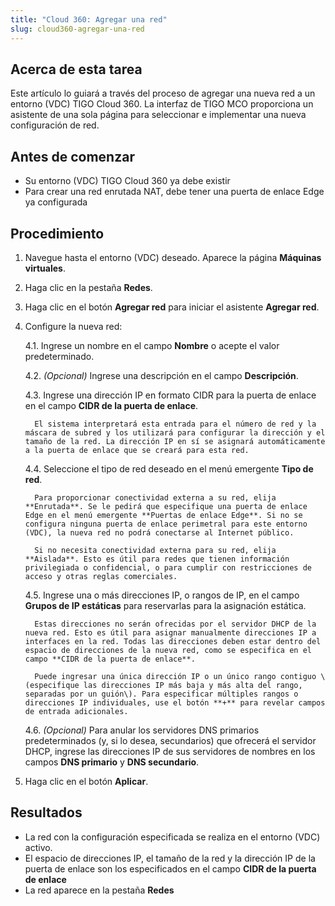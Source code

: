 ```yaml
---
title: "Cloud 360: Agregar una red"
slug: cloud360-agregar-una-red
---
```


## Acerca de esta tarea

Este artículo lo guiará a través del proceso de agregar una nueva red a un entorno (VDC) TIGO Cloud 360. La interfaz de TIGO MCO proporciona un asistente de una sola página para seleccionar e implementar una nueva configuración de red.

## Antes de comenzar

- Su entorno (VDC) TIGO Cloud 360 ya debe existir
- Para crear una red enrutada NAT, debe tener una puerta de enlace Edge ya configurada

## Procedimiento

1. Navegue hasta el entorno (VDC) deseado. Aparece la página **Máquinas virtuales**.

2. Haga clic en la pestaña **Redes**.

3. Haga clic en el botón **Agregar red** para iniciar el asistente **Agregar red**.

4. Configure la nueva red:

     4.1. Ingrese un nombre en el campo **Nombre** o acepte el valor predeterminado.

     4.2. *\(Opcional\)* Ingrese una descripción en el campo **Descripción**.

     4.3. Ingrese una dirección IP en formato CIDR para la puerta de enlace en el campo **CIDR de la puerta de enlace**.

         El sistema interpretará esta entrada para el número de red y la máscara de subred y los utilizará para configurar la dirección y el tamaño de la red. La dirección IP en sí se asignará automáticamente a la puerta de enlace que se creará para esta red.

     4.4. Seleccione el tipo de red deseado en el menú emergente **Tipo de red**.

         Para proporcionar conectividad externa a su red, elija **Enrutada**. Se le pedirá que especifique una puerta de enlace Edge en el menú emergente **Puertas de enlace Edge**. Si no se configura ninguna puerta de enlace perimetral para este entorno (VDC), la nueva red no podrá conectarse al Internet público.

         Si no necesita conectividad externa para su red, elija **Aislada**. Esto es útil para redes que tienen información privilegiada o confidencial, o para cumplir con restricciones de acceso y otras reglas comerciales.

     4.5. Ingrese una o más direcciones IP, o rangos de IP, en el campo **Grupos de IP estáticas** para reservarlas para la asignación estática.

         Estas direcciones no serán ofrecidas por el servidor DHCP de la nueva red. Esto es útil para asignar manualmente direcciones IP a interfaces en la red. Todas las direcciones deben estar dentro del espacio de direcciones de la nueva red, como se especifica en el campo **CIDR de la puerta de enlace**.

         Puede ingresar una única dirección IP o un único rango contiguo \(especifique las direcciones IP más baja y más alta del rango, separadas por un guión\). Para especificar múltiples rangos o direcciones IP individuales, use el botón **+** para revelar campos de entrada adicionales.

     4.6. *\(Opcional\)* Para anular los servidores DNS primarios predeterminados \(y, si lo desea, secundarios\) que ofrecerá el servidor DHCP, ingrese las direcciones IP de sus servidores de nombres en los campos **DNS primario** y **DNS secundario**.

5. Haga clic en el botón **Aplicar**.

## Resultados

- La red con la configuración especificada se realiza en el entorno (VDC) activo.
- El espacio de direcciones IP, el tamaño de la red y la dirección IP de la puerta de enlace son los especificados en el campo **CIDR de la puerta de enlace**
- La red aparece en la pestaña **Redes**
